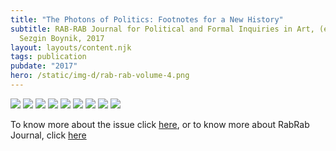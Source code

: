 ```yaml
---
title: "The Photons of Politics: Footnotes for a New History"
subtitle: RAB-RAB Journal for Political and Formal Inquiries in Art, (ed.)
  Sezgin Boynik, 2017
layout: layouts/content.njk
tags: publication
pubdate: "2017"
hero: /static/img-d/rab-rab-volume-4.png
---
```

![](/static/img-d/ali-akbar-mehta_the-photons-of-politics_1.-cover-page_2017.jpg)
![](/static/img-d/ali-akbar-mehta_the-photons-of-politics_2.-page-one_2017.jpg)
![](/static/img-d/ali-akbar-mehta_the-photons-of-politics_3.-page-two_2017.jpg)
![](/static/img-d/ali-akbar-mehta_the-photons-of-politics_4.-page-three_2017.jpg)
![](/static/img-d/ali-akbar-mehta_the-photons-of-politics_5.-page-four_2017.jpg)
![](/static/img-d/ali-akbar-mehta_the-photons-of-politics_6.-page-five_2017.jpg)
![](/static/img-d/ali-akbar-mehta_the-photons-of-politics_7.-page-six_2017.jpg)
![](/static/img-d/ali-akbar-mehta_the-photons-of-politics_8.-page-seven_2017.jpg)
![](/static/img-d/ali-akbar-mehta_the-photons-of-politics_9.-page-eight_2017.jpg)

To know more about the issue click [here](http://rabrab.fi/RABRAB-JOURNAL-ISSUE-04-1), or to know more about RabRab Journal, click [here](http://rabrab.fi/)
